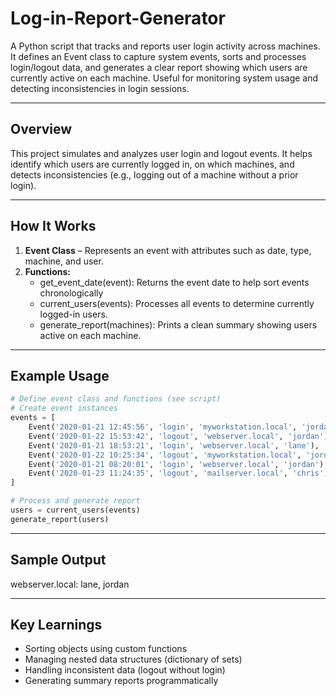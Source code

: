 # Log-in-Report-Generator
A Python script that tracks and reports user login activity across machines. It defines an Event class to capture system events, sorts and processes login/logout data, and generates a clear report showing which users are currently active on each machine. Useful for monitoring system usage and detecting inconsistencies in login sessions.

---

## Overview
This project simulates and analyzes user login and logout events. It helps identify which users are currently logged in, on which machines, and detects inconsistencies (e.g., logging out of a machine without a prior login).

---

## How It Works
1. **Event Class** – Represents an event with attributes such as date, type, machine, and user.
2. **Functions:**
   - get_event_date(event): Returns the event date to help sort events chronologically
   - current_users(events): Processes all events to determine currently logged-in users.
   - generate_report(machines): Prints a clean summary showing users active on each machine. 

---

## Example Usage

```python
# Define event class and functions (see script)
# Create event instances
events = [
    Event('2020-01-21 12:45:56', 'login', 'myworkstation.local', 'jordan'),
    Event('2020-01-22 15:53:42', 'logout', 'webserver.local', 'jordan'),
    Event('2020-01-21 18:53:21', 'login', 'webserver.local', 'lane'),
    Event('2020-01-22 10:25:34', 'logout', 'myworkstation.local', 'jordan'),
    Event('2020-01-21 08:20:01', 'login', 'webserver.local', 'jordan'),
    Event('2020-01-23 11:24:35', 'logout', 'mailserver.local', 'chris'),
]

# Process and generate report
users = current_users(events)
generate_report(users)
```

---

## Sample Output
webserver.local: lane, jordan

---

## Key Learnings

- Sorting objects using custom functions
- Managing nested data structures (dictionary of sets)
- Handling inconsistent data (logout without login)
- Generating summary reports programmatically
